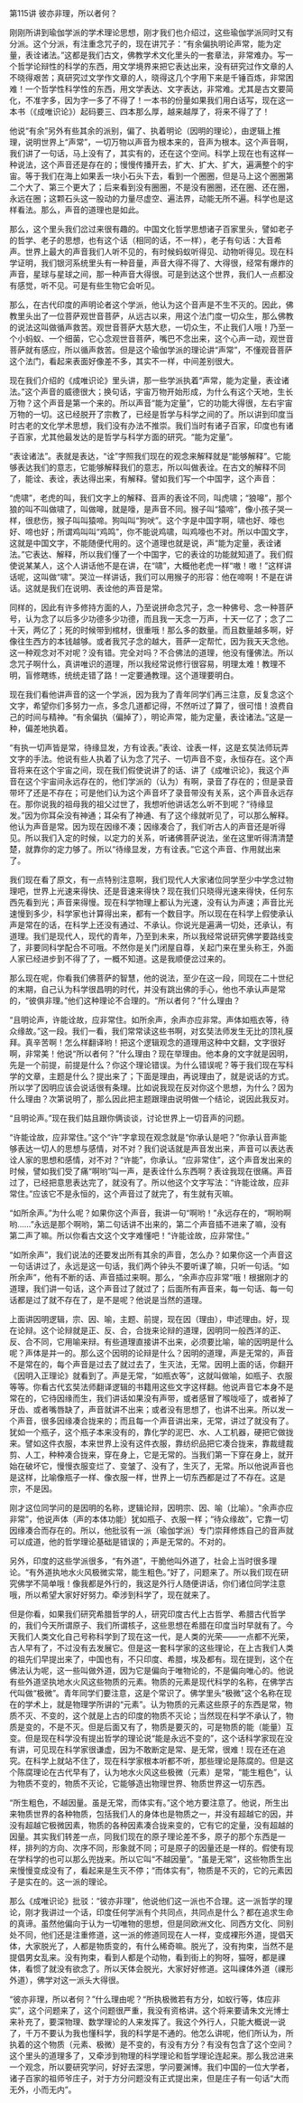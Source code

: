 第115讲 彼亦非理，所以者何？

刚刚所讲到瑜伽学派的学术理论思想，刚才我们也介绍过，这些瑜伽学派同时又有分派。这个分派，有注重念咒子的，现在讲咒子：“有余偏执明论声常，能为定量，表诠诸法。”这都是我们古文，佛教学术文化里头的一套章法，非常难办。写一个哲学论辩性的科学的东西，用文学境界来把它表达出来，没有研究过作文章的人不晓得艰苦；真研究过文学作文章的人，晓得这几个字用下来是千锤百炼，非常困难！一个哲学性科学性的东西，用文学表达、文字表达，非常难。尤其是古文要简化，不准字多，因为字一多了不得了！一本书的份量如果我们用白话写，现在这一本书（《成唯识论》）起码要三、四本那么厚，越来越厚了，将来不得了了！

他说“有余”另外有些其余的派别，偏了、执着明论（因明的理论），由逻辑上推理，说明世界上“声常”，一切万物以声音为根本来的，音声为根本。这个声音啊，我们讲了一句话，马上没有了，其实有的，还在这个空间。科学上现在也有这样一种说法，这个声音还是存在的；慢慢传播开去，扩大、扩大、扩大，遍满整个的宇宙。等于我们在海上如果丢一块小石头下去，看到一个圈圈，但是马上这个圈圈第二个大了、第三个更大了；后来看到没有圈圈，不是没有圈圈，还在圈、还在圈，永远在圈；这颗石头这一股动的力量尽虚空、遍法界，动能无所不遍。科学也是这样看法。那么，声音的道理也是如此。

那么，这个里头我们岔过来很有趣的。中国文化哲学思想诸子百家里头，譬如老子的哲学、老子的思想，也有这个话（相同的话，不一样），老子有句话：大音希声。世界上最大的声音我们人听不见的，有时候蚂蚁听得见、动物听得见。现在科学证明，我们银河系统里头有一种音量，声音大得不得了、大得很，经常有爆炸的声音，星球与星球之间，那一种声音大得很。可是到达这个世界，我们人一点都没有感觉，听不见。可是有些生物它会听见。

那么，在古代印度的声明论者这个学派，他认为这个音声是不生不灭的。因此，佛教里头出了一位菩萨观世音菩萨，从远古以来，用这个法门度一切众生，那么佛教的说法这叫做循声救苦。观世音菩萨大慈大悲，一切众生，不止我们人哦！乃至一个小蚂蚁、一个细菌，它心念观世音菩萨，嘴巴不念出来，这个心声一动，观世音菩萨就有感应，所以循声救苦。但是这个瑜伽学派的理论讲“声常”，不懂观音菩萨这个法门，看起来表面好像差不多，其实不一样，中间差别很大。

现在我们介绍的《成唯识论》里头讲，那一些学派执着“声常，能为定量，表诠诸法。”这个声音的威德很大；换句话，宇宙万物开始形成，为什么有这个天地，生长万物？这个声音是第一个来的。所以声音“能为定量”，它的功能大得很，左右宇宙万物的一切。这已经脱开了宗教了，已经是哲学与科学之间的了。所以讲到印度当时古老的文化学术思想，我们没有办法不推崇。我们当时有诸子百家，印度也有诸子百家，尤其他最发达的是哲学与科学方面的研究。“能为定量”。

“表诠诸法”。表就是表达，“诠”字照我们现在的观念来解释就是“能够解释”。它能够表达我们的意志，它能够解释我们的意志，所以叫做表诠。在古文的解释不同了，能诠、表诠，表达得出来，有解释。譬如我们写一个中国字，这个声音：

“虎啸”，老虎的叫，我们文字上的解释、音声的表诠不同，叫虎啸；“狼嗥”，那个狼的叫不叫做啸了，叫做嗥，就是嚎，是声音不同。猴子叫“猿啼”，像小孩子哭一样，很悲伤，猴子叫叫猿啼。狗叫叫“狗吠”。这个字是中国字啊，啸也好、嚎也好、啼也好；所谓鸡叫叫“鸡鸣”，你不能说鸡啸，叫鸡嚎也不对。所以中国文字，这就是中国文字，不能随便代用的。这个道理也就是说，声“能为定量，表诠诸法。”它表达、解释，所以我们懂了一个中国字，它的表诠的功能就知道了。我们假使说某某人，这个人讲话他不是在讲，在“啸”，大概他老虎一样“嗷！嗷！”这样讲话呢，这叫做“啸”。哭泣一样讲话，我们可以用猴子的形容：他在啼啊！不是在讲话。这就是我们在说明、表诠他的声音是常。

同样的，因此有许多修持方面的人，乃至说拼命念咒子，念一种佛号、念一种菩萨号，认为念了以后多少功德多少功德，而且我一天念一万声，十天一亿了；念了二十天，两亿了；死的时候带到棺材，很重哦！那么多的数量。而且数量越多啊，好像往生西方的本钱越够。或者我咒子念的越大，菩萨一定帮忙，因为我天天念他。这一种观念对不对呢？没有错。完全对吗？不合佛法的道理，他没有懂佛法。所以念咒子啊什么，真讲唯识的道理，所以我经常说修行很容易，明理太难！教理不明，盲修瞎练，统统走错了路！一定要通教理。这个道理要明白。

现在我们看他讲声音的这一个学派，因为我为了青年同学们再三注意，反复念这个文字，希望你们多努力一点，多念几道都记得，不然听过了算了，很可惜！浪费自己的时间与精神。“有余偏执（偏掉了），明论声常，能为定量，表诠诸法。”这是一种，偏差地执着。

“有执一切声皆是常，待缘显发，方有诠表。”表诠、诠表一样，这是玄奘法师玩弄文字的手法。他说有些人执着了认为念了咒子、一切声音不变，永恒存在。这个声音将来在这个宇宙之间，现在我们假使说讲了的话、讲了《成唯识论》，我这个声音在这个宇宙间永远存在的，他们学派的（认为）有啊，录音了存在的；但是录音带坏了还是不存在；可是他们认为这个声音坏了录音带没有关系，这个声音永远存在。那你说我的祖母我的祖父过世了，我想听他讲话怎么听不到呢？“待缘显发。”因为你耳朵没有神通；耳朵有了神通、有了这个缘就听见了，可以那么解释。他认为声音是常。因为现在因缘不凑；因缘凑合了，我们听古人的声音还是听得见。所以我们入定的时候，以定力的关系，听诸佛菩萨说法，坐在这里听得清清楚楚，就靠你的定力够了。所以“待缘显发，方有诠表。”它这个声音、作用就出来了。

我们现在看了原文，有一点特别注意啊，我们现代人大家诸位同学至少中学念过物理吧，世界上光速来得快、还是音速来得快？现在我们只晓得光速来得快，任何东西先看到光；声音来得慢。现在科学物理上都认为光速，没有认为声速；声音比光速慢到多少，科学家也计算得出来，都有一个数目字。所以现在在科学上假使承认声是常在的话，在科学上还没有通过、不承认。你说光是遍满一切处，还承认，有道理。我们是现代人，现代的青年，乃至到未来，所以我经常说研究佛学要路线变了，非要同科学配合不可哦。不然你是关门闭屋自尊，关起门来在里头称王，外面人家已经进步到不得了了，一概不知道。这是我顺便岔过来的。

那么现在呢，你看我们佛菩萨的智慧，他的说法，至少在这一段，同现在二十世纪的末期，自己认为科学很昌明的时代，并没有跳出佛的手心，他也不承认声是常的，“彼俱非理。”他们这种理论不合理的。“所以者何？”什么理由？

“且明论声，许能诠故，应非常住。如所余声，余声亦应非常。声体如瓶衣等，待众缘故。”这一段。我们一看，我们常常读这些书啊，对玄奘法师发生无比的顶礼膜拜。真辛苦啊！怎么样翻译哟！把这个逻辑观念的道理用这种中文翻，文字很好啊，非常美！他说“所以者何？”什么理由？现在举理由。他本身的文字就是因明，先是一个前提，前提是什么？你这个理论错误。为什么错误呢？等于我们现在写科学的文章，主题是什么？提出来了；下面是理由，再说理由了，就是说话的方式。所以学了因明应该会说话很有条理。比如说我现在反对你这个思想，为什么？因为什么理由？次第说明了，那么因此把主题跟理由说明做一个结论，说因此我反对。

“且明论声。”现在我们姑且跟你俩谈谈，讨论世界上一切音声的问题。

“许能诠故，应非常住。”这个“许”字拿现在观念就是“你承认是吧？”你承认音声能够表达一切人的思想与感情，对不对？我们说话就是声音发出来，声音可以表达表诠人家的思想和感情，对不对？“许能”，你承认。“应非常住”，这个声音发出来的时候，譬如我们受了痛“啊哟”叫一声，是表诠什么东西啊？表诠我现在很痛。声音过了，已经把意思表达完了，就没有了。所以他这个文字写法：“许能诠故，应非常住。”应该它不是永恒的，这个声音过了就完了，有生就有灭嘛。

“如所余声。”为什么呢？如果你这个声音，我讲一句“啊哟！”永远存在的，“啊哟啊哟……”永远是那个啊哟，第二句话讲不出来的，第二个声音插不进来了嘛，没有第二声了嘛。所以你看古文这个文字难懂吧！“许能诠故，应非常住。”

“如所余声”，我们说法的还要发出所有其余的声音，怎么办？如果你这一个声音这一句话讲过了，永远是这一句话，我们两个钟头不要听课了嘛，只听一句话。“如所余声”，他有不断的话、声音插过来啊。那么，“余声亦应非常”哦！根据刚才的道理，我们讲一句话，这个声音过了就过了；后面所有声音来，每一句话、每一句话都是过了就不存在了，是不是呢？他说是当然的道理。

上面讲因明逻辑，宗、因、喻，主题、前提，现在因（理由），申述理由。好，现在论辩。这个论辩就是正、反、合，合拢来论辩的道理，因明同一般西洋的正、反、合不同，它用喻来辩。有些道理直接讲不出来，必须要比喻，喻的因明是什么呢？声体是并一的。那么这个因明的论辩是什么？因明的道理，声是无常的，声音不是常在的，每个声音是过去了就过去了，生灭法，无常。因明上面的话，你翻开《因明入正理论》就看到了。声是无常，“如瓶衣等”，这就叫做喻，如瓶子、衣服等等。你看古代玄奘法师翻译逻辑的书籍用这些文字这样翻。他说声音它本身不是常在的，它待因缘而生，我们讲话如果没有声带，或者感冒了喉咙哑了，或者掉了牙齿、或者嘴唇缺了，声音就讲不出来；或者没有思想了，也讲不出来。所以发一个声音，很多因缘凑合拢来的；而且每一个声音讲出来，无常，讲过了就没有了。犹如一个瓶子，这个瓶子本来没有的，靠化学的泥巴、水、人工机器，硬把它做拢来。譬如这件衣服，本来世界上没有这件衣服，靠纺织品把它凑合拢来，靠裁缝裁剪、人工，种种凑合拢来，穿在身上，它是无常的。当我们第一下穿在身上，就开始在破坏它，慢慢衣服变烂了、变皱了、没有了，生灭了，无常。所以他说声音也是这样，比喻像瓶子一样、像衣服一样，世界上一切东西都是过了不存在。这是宗，不是因。

刚才这位同学问的是因明的名称，逻辑论辩，因明宗、因、喻（比喻）。“余声亦应非常”，他说声体（声的本体功能）犹如瓶子、衣服一样；“待众缘故”，它靠一切因缘凑合而存在的。所以，他批驳有一派（瑜伽学派）专门崇拜修炼自己的音声就可以成道，他的哲学理论基础是错误的；声是无常的。不对的。

另外，印度的这些学派很多，“有外道”，干脆他叫外道了，社会上当时很多理论。“有外道执地水火风极微实常，能生粗色。”好了，问题来了。所以我们现在研究佛学不简单哦！像我都是外行的，我这是外行人随便讲话，你们诸位同学注意哦，所以希望大家好好努力。牵涉到科学了，现在就来了。

但是你看，如果我们研究希腊哲学的人，研究印度古代上古哲学、希腊古代哲学的，我们今天所谓原子、我们所谓核子，这些思想在希腊在印度当时早就有了。今天我们人类文化自己号称科学到了现在这一代，是人类的光荣——一点都不光荣，古人早有了，不过没有去发展它。但是这一套科学家的这些理论，在上古我们人类的祖先们早提出来了，中国也有，不只印度、希腊，埃及都有。现在提到，这个在佛法认为呢，这一些叫做外道，因为它是偏向于唯物论的，不是偏向唯心的。他说有些外道坚执地水火风这些物质的元素。物质的元素是现代科学的名称，在佛学古代叫做“极微”。青年同学们要注意，这是个常识了。佛学里头“极微”这个名称在现在的学术上，就是物理学所讲的“元素”。认为物质的元素这些原子的东西是常，物质不灭、不变的，这个就是上古的印度的物质不灭论；当然现在科学不承认了，物质是变的，不是不灭。但是后面又有了，物质是要灭的，可是物质的能（能量）互变。但是现在科学没有提出哲学的理论说“能是永远不变的”，这个话科学家现在没有讲，可见现在科学家很谦虚，因为不敢断定是常、是无常，很难！现在还在追究。在科学上就站不住了，现在科学家根本听都不听，那些理论是陈腐的。但是这个陈腐理论在古代早有了，认为地水火风这些极微（元素）是常，“能生粗色”，认为物质不变的，物质不灭论，它能够造出物理世界、物质世界这一切东西。

“所生粗色，不越因量。虽是无常，而体实有。”这个地方要注意了。他说，所生出来物质世界的各种物质，包括我们人的身体也是物质之一，并没有超越它的因，并没有超越它极微因素，物质的各种因素凑合拢来变的，它有它的定量，没有超越的因量。其实我们转差一点，同我们现在的原子理论差不多，原子的那个东西是一样，排列的方向、次序不同，形象就不同；可是原子的因量还是一样的。假使有现在学科学的也可以那么兜拢来。所以它叫“不越因量”。“虽是无常”，这些物质生出来慢慢变成没有了，看起来是生灭不停；“而体实有”，物质是不灭的，它的元素因子是实在的。这一派的理论。

那么《成唯识论》批驳：“彼亦非理”，他说他们这一派也不合理。这一派哲学的理论，刚才我讲过一个话，印度任何学派有个共同点，共同点是什么？都在追求生命的真谛。虽然他偏向于认为一切唯物的思想，但是同欧洲文化、同西方文化、同别处不同，他们还是注重修道，这一派的修道同现在人一样，变成裸形外道，提倡天体，大家脱光了，人都是物质变的，有什么稀奇嘛。脱光了，没有拘束，当然不是提倡男女乱来。没有拘束，看到人都是个动物，看到街上的狗呀，猫呀，都是祼体，看惯了就没有欲念了。所以天体会脱光，大家好好修道。这叫祼体外道（祼形外道），佛学对这一派头大得很。

“彼亦非理，所以者何？”什么理由呢？“所执极微若有方分，如蚁行等，体应非实”，这个问题来了，这个问题很严重，我没有资格讲。这个将来要请朱文光博士来补充了，要深物理、数学理论的人来发挥了。我这个外行人，只能大概说一说了，千万不要认为我也懂科学，我的科学是不通的。他怎么讲呢，他们所认为，所执着的这个物质（元素、极微）是不变的，有没有方分？有没有包含了这个空间？这个里头的道理多了，又牵涉到物理的科学理论和哲学理论连起来。那么我岔进来一个观念，所以要研究学问，好好去深思，学问要渊博。我们中国的一位大学者，诸子百家的祖师爷庄子，对于方分问题没有正式提出来，但是庄子有一句话“大而无外，小而无内”。
